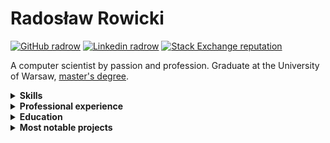 # Radosław Rowicki

[![GitHub radrow](https://img.shields.io/github/followers/radrow?label=follow&style=social&cacheSeconds=86400)](https://github.com/radrow)
[![Linkedin radrow](https://img.shields.io/badge/-Linkedin-blue?style=flat-square&logo=Linkedin&logoColor=white&link=https://www.linkedin.com/in/radrow-85ab63b4&cacheSeconds=864000)](https://www.linkedin.com/in/radrow)
[![Stack Exchange reputation](https://img.shields.io/stackexchange/stackoverflow/r/4400060)](https://stackoverflow.com/users/4400060/radrow?tab=profile)

A computer scientist by passion and profession. Graduate at the University of Warsaw, [master's degree](https://github.com/radrow/masters-thesis).

<details>
<summary><b>Skills</b></summary>
  
### Areas

- Functional programming
- Compilers construction
- Type theory
- Blockchain
- Machine learning

### Technologies & lanugages

- **Advanced:** Haskell
- **Semi-advanced:** Erlang
- **Intermediate:** C#, Rust, Python, Prolog, Scala

### Natural lanugages

- **Mothertongue:** Polish
- **Professional:** English
- **Communicative:** German
  
<hr>
</details>

<details>
<summary><b>Professional experience</b></summary>

### 2021–now — Software Engineer at **Microsoft Corporation**

- Developing the server behind Business Central 365
- Technical customer support
  
### 2019–2021 — Erlang Developer at **æternity blockchain**

- Developing a compiler for a smart contract language
- Developing tooling for smart contract development
- Developing a virtual machine for smart contracts
- Giving technical interviews and onboarding new members
  
### 2018 — Haskell&Elm Developer Intern at **Vacation Labs**
  
- Introduced a new booking infra for the company's services
- Introduced Elm to the codebase

<hr>
</details>

<details>
<summary><b>Education</b></summary>

### 2019–2022 University of Warsaw

Master's degree in computer science.
  
- Thesis: Liquid types for verification of smart contracts
- Grade: Very Good (5 in 2–5 scale)
  
### 2020–2021 Ludwig Maximilian University of Munich

Student exchange programme

### 2016–2019 University of Warsaw

Bachelor's degree in computer science
  
- Thesis: Variational autoencoder for collaborative filtering - implementation and performance optimization
- Grade: Good (4 in 2–5 scale)

<hr>
</details>


<details>
<summary><b>Most notable projects</b></summary>

### Work related

- [`aesophia`](https://github.com/aeternity/aesophia) — I took part in development of the Sophia language for the [æternity blockchain](aeternity.com) smart contract development.
- [`aerepl`](https://github.com//aeternity/aerepl) — A Read-Eval-Print Loop for the Sophia language.
- [`erlscripten`](https://github.com/erlscripten/erlscripten) — I took key part in the erlscripten project, which aims to port Erlang applications to the frontend by transpiling it into [PureScript](https://www.purescript.org/).
- [`erlscripten/purescript`](https://github.com/erlscripten/purescript) — For the erlscripten project I did a lot of tinkering in the source generator and optimizer of PureScript. My work resulted in a few contributions to the original project.
  
### University related

- [`radlang`](https://github.com/radrow/radlang) — An interpreter of a Haskell-like language. Supports type classes, full type inference, higher kinded types, `for` notation for monads and lazy evaluation.
- [`latte`](https://github.com/radrow/latte) — An x86 compiler for a Java-like OOP language. Implements class inheritance, polymorphism via virtual methods and some simple optimization techniques.
- [`satisfaction`](https://github.com/radrow/satisfaction) — A SAT solver implementing CDCL and DPLL algorithms written in Rust as an assessment task for courses at LMU. 
- [`VAE-CF`](https://github.com/mkfilipiuk/VAE-CF) — Bachelor's thesis project. A variational autoencoder for collaborative filtering written in [Tensorflow](https://www.tensorflow.org/). Created in cooperation with NVIDIA Corporation to optimize it for their hardware and infrastructure.
- [`tftp-client-coq`](https://github.com/radrow/tftp-client-coq) — A TFTP client written in Coq/OCaml. Provides proofs for compliance with the RFC standard.
- [`Tiny-Semantics`](https://github.com/radrow/Tiny-Semantics) — A simple CPS-styled interpreter of an imperative language written in Haskell.
- [`instant-compiler`](https://github.com/radrow/instant-compiler) — A calculator-like language compiler that targets LLVM and JVM.
  
### Independent / personal
  
- [`i3hloc`](https://github.com/radrow/i3hloc2) — A customizable, parallelized scheduler for the [`i3status`](i3/i3status) status bar for i3 WM. Written in Haskell.
- [`fizzbuzz-coq`](https://github.com/radrow/fizzbuzz-coq) — A super defensive joke implementation of the [Fizz Buzz](https://en.wikipedia.org/wiki/Fizz_buzz) problem written as a sophisticated proposal to the [state-of-the-art implementation](https://github.com/EnterpriseQualityCoding/FizzBuzzEnterpriseEdition). Written in Coq to prove correctness of every step of the algorithm. Obfuscation warning. 
- [`blockchain-toy`](https://github.com/radrow/blockchain-toy) — A simple centralized blockchain implementation written in Haskell.
- [`Iris`](https://github.com/jaedb/Iris) — I provided the Iris Mopidy frontend with Polish localization.

</details>
